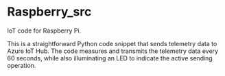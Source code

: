 # Raspberry_src
IoT code for Raspberry Pi.

This is a straightforward Python code snippet that sends telemetry data to Azure IoT Hub.
The code measures and transmits the telemetry data every 60 seconds, while also illuminating an LED to indicate the active sending operation.
